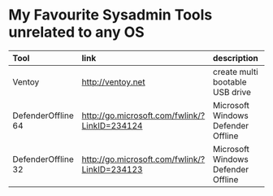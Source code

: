 # My Favourite Sysadmin Tools unrelated to any OS

| Tool               | link                                            | description                        | category   |
| :----------------- | :---------------------------------------------- | :--------------------------------- | :--------- |
| Ventoy             | <http://ventoy.net>                             | create multi bootable USB drive    | Boot-Media |
| DefenderOffline 64 | <http://go.microsoft.com/fwlink/?LinkID=234124> | Microsoft Windows Defender Offline | AntiVirus  |
| DefenderOffline 32 | <http://go.microsoft.com/fwlink/?LinkID=234123> | Microsoft Windows Defender Offline | AntiVirus  |
